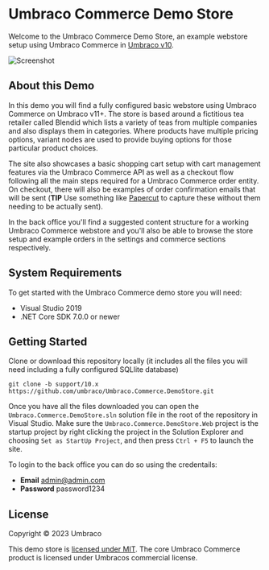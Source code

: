 # Umbraco Commerce Demo Store

Welcome to the Umbraco Commerce Demo Store, an example webstore setup using Umbraco Commerce in [Umbraco v10](https://umbraco.com).

![Screenshot](assets/screenshot.png)

## About this Demo

In this demo you will find a fully configured basic webstore using Umbraco Commerce on Umbraco v11+. The store is based around a fictitious tea retailer called Blendid which lists a variety of teas from multiple companies and also displays them in categories. Where products have multiple pricing options, variant nodes are used to provide buying options for those particular product choices.

The site also showcases a basic shopping cart setup with cart management features via the Umbraco Commerce API as well as a checkout flow following all the main steps required for a Umbraco Commerce order entity. On checkout, there will also be examples of order confirmation emails that will be sent (**TIP** Use something like [Papercut](https://github.com/ChangemakerStudios/Papercut) to capture these without them needing to be actually sent).

In the back office you'll find a suggested content structure for a working Umbraco Commerce webstore and you'll also be able to browse the store setup and example orders in the settings and commerce sections respectively.

## System Requirements

To get started with the Umbraco Commerce demo store you will need:

* Visual Studio 2019
* .NET Core SDK 7.0.0 or newer

## Getting Started

Clone or download this repository locally (it includes all the files you will need including a fully configured SQLlite database)

````
git clone -b support/10.x https://github.com/umbraco/Umbraco.Commerce.DemoStore.git
````

Once you have all the files downloaded you can open the `Umbraco.Commerce.DemoStore.sln` solution file in the root of the repository in Visual Studio. Make sure the `Umbraco.Commerce.DemoStore.Web` project is the startup project by right clicking the project in the Solution Explorer and choosing `Set as StartUp Project`, and then press `Ctrl + F5` to launch the site.

To login to the back office you can do so using the credentails:

* **Email** admin@admin.com
* **Password** password1234


## License

Copyright © 2023 Umbraco

This demo store is [licensed under MIT](LICENSE.md). The core Umbraco Commerce product is licensed under Umbracos commercial license.

